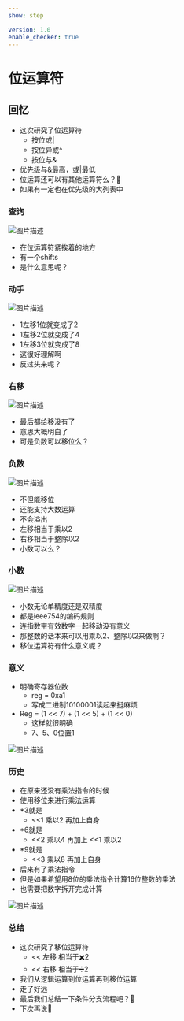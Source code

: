 ```yaml
---
show: step

version: 1.0
enable_checker: true
---
```


# 位运算符
## 回忆
- 这次研究了位运算符
	- 按位或|
	- 按位异或^
	- 按位与&
- 优先级与&最高，或|最低
- 位运算还可以有其他运算符么？🤔
- 如果有一定也在优先级的大列表中

### 查询

![图片描述](https://doc.shiyanlou.com/courses/uid1190679-20210926-1632622694898)

- 在位运算符紧挨着的地方
- 有一个shifts
- 是什么意思呢？

### 动手

![图片描述](https://doc.shiyanlou.com/courses/uid1190679-20210926-1632623561337)

- 1左移1位就变成了2
- 1左移2位就变成了4
- 1左移3位就变成了8
- 这很好理解啊
- 反过头来呢？

### 右移

![图片描述](https://doc.shiyanlou.com/courses/uid1190679-20210926-1632623653648)

- 最后都给移没有了
- 意思大概明白了
- 可是负数可以移位么？

### 负数

![图片描述](https://doc.shiyanlou.com/courses/uid1190679-20210926-1632623890256)

- 不但能移位
- 还能支持大数运算
- 不会溢出
- 左移相当于乘以2
- 右移相当于整除以2
- 小数可以么？

### 小数

![图片描述](https://doc.shiyanlou.com/courses/uid1190679-20210926-1632623964852)

- 小数无论单精度还是双精度
- 都是ieee754的编码规则
- 连指数带有效数字一起移动没有意义
- 那整数的话本来可以用乘以2、整除以2来做啊？
- 移位运算符有什么意义呢？

### 意义
- 明确寄存器位数
	- reg = 0xa1
	- 写成二进制10100001读起来挺麻烦
- Reg = (1 << 7) + (1 << 5) + (1 << 0)
	- 这样就很明确
	- 7、5、0位置1

![图片描述](https://doc.shiyanlou.com/courses/uid1190679-20210926-1632624313644)

### 历史

- 在原来还没有乘法指令的时候
- 使用移位来进行乘法运算
- *3就是
	- <<1 乘以2 再加上自身
- *6就是
	- <<2 乘以4 再加上 <<1 乘以2
- *9就是
	- <<3 乘以8 再加上自身
- 后来有了乘法指令
- 但是如果希望用8位的乘法指令计算16位整数的乘法
- 也需要把数字拆开完成计算

![图片描述](https://doc.shiyanlou.com/courses/uid1190679-20210926-1632624875535)

### 总结 
- 这次研究了移位运算符
	- << 左移 相当于✖️2
	- << 右移 相当于➗️2
- 我们从逻辑运算到位运算再到移位运算
- 走了好远
- 最后我们总结一下条件分支流程吧？🤔
- 下次再说👋